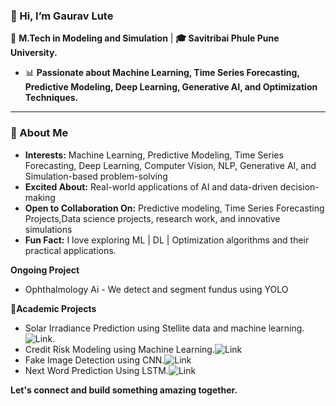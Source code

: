 ### 👋 Hi, I’m Gaurav Lute 


🔬 **M.Tech in Modeling and Simulation** | **🎓 Savitribai Phule Pune University.**
- 📊 **Passionate about Machine Learning, Time Series Forecasting, Predictive Modeling, Deep Learning, Generative AI, and Optimization Techniques.**  

---
### 🚀 About Me  

- **Interests:** Machine Learning, Predictive Modeling, Time Series Forecasting, Deep Learning, Computer Vision, NLP, Generative AI, and Simulation-based problem-solving    
- **Excited About:** Real-world applications of AI and data-driven decision-making  
- **Open to Collaboration On:** Predictive modeling, Time Series Forecasting Projects,Data science projects, research work, and innovative simulations  
- **Fun Fact:** I love exploring ML | DL | Optimization algorithms and their practical applications.

**Ongoing Project**
- Ophthalmology Ai - We detect and segment fundus using YOLO

🤖**Academic Projects**
- Solar Irradiance Prediction using Stellite data and machine learning.![Link](https://github.com/gauravlute01/Solar-irradiance-Prediction-Using-Satellite-Data-and-Machine-Learning.).
- Credit Risk Modeling using Machine Learning.![Link](https://github.com/gauravlute01/Credit-Risk-Modeling)
- Fake Image Detection using CNN.![Link](https://github.com/gauravlute01/Fake-Image-Detection)
- Next Word Prediction Using LSTM.![Link](https://github.com/gauravlute01/Next-word-prediction)
  
**Let's connect and build something amazing together.** 
